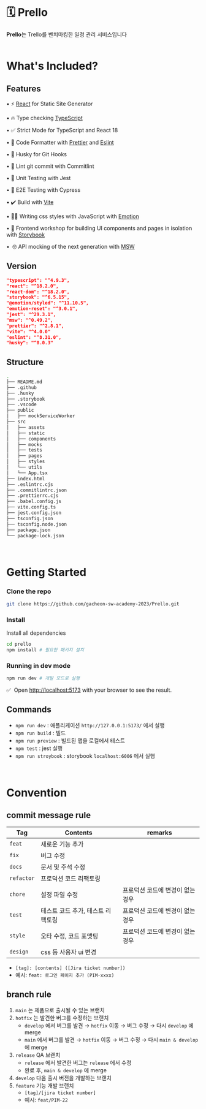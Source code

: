 # 🗓️ Prello

**Prello**는 Trello를 벤치마킹한 일정 관리 서비스입니다 <br/><br/>

# **What's Included?**

## Features

• ⚡ [React](https://ko.reactjs.org/) for Static Site Generator

• 🔥 Type checking [TypeScript](https://www.typescriptlang.org/)

• ✅ Strict Mode for TypeScript and React 18

• 💖 Code Formatter with [Prettier](https://prettier.io/) and [Eslint](https://eslint.org/)

• 🦊 Husky for Git Hooks

• 🚓 Lint git commit with Commitlint

• 🦺 Unit Testing with Jest

• 🧪 E2E Testing with Cypress

• ✔️ Build with [Vite](https://vitejs.dev/)

• 👩‍🎤 Writing css styles with JavaScript with [Emotion](https://emotion.sh/docs/introduction)

• 📖 Frontend workshop for building UI components and pages in isolation with [Storybook](https://storybook.js.org/)

•  🤓 API mocking of the next generation with [MSW](https://mswjs.io/)

## Version

```json
"typescript": "^4.9.3",
"react": "^18.2.0",
"react-dom": "^18.2.0",
"storybook": "^6.5.15",
"@emotion/styled": "^11.10.5",
"emotion-reset": "^3.0.1",
"jest": "^29.3.1",
"msw": "^0.49.2",
"prettier": "^2.8.1",
"vite": "^4.0.0"
"eslint": "^8.31.0",
"husky": "^8.0.3"
```

## Structure

```bash
.
├── README.md                       
├── .github                         
├── .husky                          
├── .storybook                      
├── .vscode                         
├── public                          
│   ├── mockServiceWorker          
├── src
│   ├── assets                     
│   ├── static                     
│   ├── components                   
│   ├── mocks                       
│   ├── tests                    
│   ├── pages                       
│   ├── styles                      
│   └── utils                       
│   └── App.tsx                       
├── index.html              
├── .eslintrc.cjs             
├── .commitlintrc.json             
├── .prettierrc.cjs             
├── .babel.config.js             
├── vite.config.ts              
├── jest.config.json           
├── tsconfig.json          
├── tsconfig.node.json           
├── package.json             
└── package-lock.json                  
```
<br/>

# Getting Started

### Clone the repo

```bash
git clone https://github.com/gacheon-sw-academy-2023/Prello.git
```

### Install

Install all dependencies

```bash
cd prello
npm install # 필요한 패키지 설치
```

### Running in dev mode

```bash
npm run dev # 개발 모드로 실행
```

✅  Open [http://localhost:5173](http://localhost:5173/) with your browser to see the result.

## Commands

- `npm run dev` : 애플리케이션 `http://127.0.0.1:5173/` 에서 실행
- `npm run build` : 빌드
- `npm run preview` : 빌드된 앱을 로컬에서 테스트
- `npm test` : jest 실행
- `npm run stroybook` : storybook `localhost:6006` 에서 실행

<br/>

# Convention
## commit message rule
|Tag|Contents|remarks|
|---|---|---|
|`feat`|새로운 기능 추가||
|`fix`|버그 수정||
|`docs`|문서 및 주석 수정||
|`refactor`|프로덕션 코드 리팩토링||
|`chore`|설정 파일 수정|프로덕션 코드에 변경이 없는 경우|
|`test`|테스트 코드 추가, 테스트 리팩토링|프로덕션 코드에 변경이 없는 경우|
|`style`|오타 수정, 코드 포맷팅|프로덕션 코드에 변경이 없는 경우|
|`design`|css 등 사용자 ui 변경||
- `[tag]: [contents] ([Jira ticket number])`
- 예시: `feat: 로그인 페이지 추가 (PIM-xxxx)`

## branch rule
1. `main` 는 제품으로 출시될 수 있는 브랜치
2. `hotfix` 는 발견한 버그를 수정하는 브랜치
    - `develop` 에서 버그를 발견 → `hotfix` 이동 → 버그 수정 → 다시 `develop` 에 merge
    - `main` 에서 버그를 발견 → `hotfix` 이동 → 버그 수정 → 다시 `main & develop` 에 merge
3.  `release` QA 브랜치 
    - `release` 에서 발견한 버그는 `release` 에서 수정
    - 완료 후, `main & develop` 에 merge
4. `develop` 다음 출시 버전을 개발하는 브랜치
5. `feature` 기능 개발 브랜치
    - `[tag]/[jira ticket number]`
    - 예시: `feat/PIM-22`

